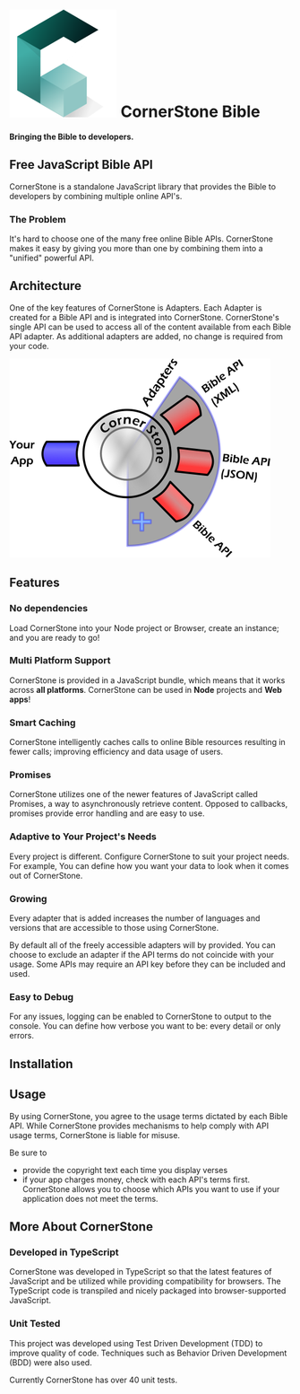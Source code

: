 # ![CornerStone][cornerstone] CornerStone Bible
**Bringing the Bible to developers.**

## Free JavaScript Bible API
CornerStone is a standalone JavaScript library that provides the Bible to developers by combining multiple online API's.

### The Problem
It's hard to choose one of the many free online Bible APIs. CornerStone makes it easy by giving you more than one by combining them into a "unified" powerful API.

## Architecture
One of the key features of CornerStone is Adapters. Each Adapter is created for a Bible API and is integrated into CornerStone. CornerStone's single API can be used to access all of the content available from each Bible API adapter. As additional adapters are added, no change is required from your code.

![CornerStone Architecture][architecture]

## Features

### No dependencies
Load CornerStone into your Node project or Browser, create an instance; and you are ready to go!

### Multi Platform Support
CornerStone is provided in a JavaScript bundle, which means that it works across **all platforms**. CornerStone can be used in **Node** projects and **Web apps**!  

### Smart Caching
CornerStone intelligently caches calls to online Bible resources resulting in fewer calls; improving efficiency and data usage of users.

### Promises
CornerStone utilizes one of the newer features of JavaScript called Promises, a way to asynchronously retrieve content. Opposed to callbacks, promises provide error handling and are easy to use.

### Adaptive to Your Project's Needs
Every project is different. Configure CornerStone to suit your project needs. For example, You can define how you want your data to look when it comes out of CornerStone.

### Growing
Every adapter that is added increases the number of languages and versions that are accessible to those using CornerStone.

By default all of the freely accessible adapters will by provided. You can choose to exclude an adapter if the API terms do not coincide with your usage. Some APIs may require an API key before they can be included and used.

### Easy to Debug
For any issues, logging can be enabled to CornerStone to output to the console. You can define how verbose you want to be: every detail or only errors.

## Installation

## Usage

By using CornerStone, you agree to the usage terms dictated by each Bible API. While CornerStone provides mechanisms to help comply with API usage terms, CornerStone is liable for misuse.

Be sure to
* provide the copyright text each time you display verses
* if your app charges money, check with each API's terms first. CornerStone allows you to choose which APIs you want to use if your application does not meet the terms.

## More About CornerStone
### Developed in TypeScript
CornerStone was developed in TypeScript so that the latest features of JavaScript and be utilized while providing compatibility for browsers. The TypeScript code is transpiled and nicely packaged into browser-supported JavaScript.

### Unit Tested
This project was developed using Test Driven Development (TDD) to improve quality of code. Techniques such as Behavior Driven Development (BDD) were also used.

Currently CornerStone has over 40 unit tests.

[cornerstone]: ./images/cornerstone-green192x192.png
[architecture]: ./images/architecture.png

